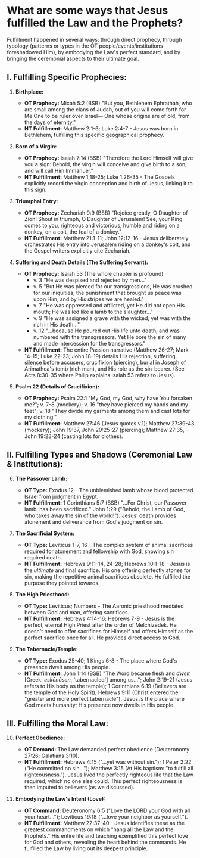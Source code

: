 # What are some ways that Jesus fulfilled the Law and the Prophets?

Fulfillment happened in several ways: through direct prophecy, through typology (patterns or types in the OT people/events/institutions foreshadowed Him), by embodying the Law's perfect standard, and by bringing the ceremonial aspects to their ultimate goal.

## **I. Fulfilling Specific Prophecies:**

1.  **Birthplace:**
    *   **OT Prophecy:** Micah 5:2 (BSB) "But you, Bethlehem Ephrathah, who are small among the clans of Judah, out of you will come forth for Me One to be ruler over Israel— One whose origins are of old, from the days of eternity."
    *   **NT Fulfillment:** Matthew 2:1-6; Luke 2:4-7 - Jesus was born in Bethlehem, fulfilling this specific geographical prophecy.

2.  **Born of a Virgin:**
    *   **OT Prophecy:** Isaiah 7:14 (BSB) "Therefore the Lord Himself will give you a sign: Behold, the virgin will conceive and give birth to a son, and will call Him Immanuel."
    *   **NT Fulfillment:** Matthew 1:18-25; Luke 1:26-35 - The Gospels explicitly record the virgin conception and birth of Jesus, linking it to this sign.

3.  **Triumphal Entry:**
    *   **OT Prophecy:** Zechariah 9:9 (BSB) "Rejoice greatly, O Daughter of Zion! Shout in triumph, O Daughter of Jerusalem! See, your King comes to you, righteous and victorious, humble and riding on a donkey, on a colt, the foal of a donkey."
    *   **NT Fulfillment:** Matthew 21:1-11; John 12:12-16 - Jesus deliberately orchestrates His entry into Jerusalem riding on a donkey's colt, and the Gospel writers explicitly cite Zechariah.

4.  **Suffering and Death Details (The Suffering Servant):**
    *   **OT Prophecy:** Isaiah 53 (The whole chapter is profound)
        *   v. 3 "He was despised and rejected by men..."
        *   v. 5 "But He was pierced for our transgressions, He was crushed for our iniquities; the punishment that brought us peace was upon Him, and by His stripes we are healed."
        *   v. 7 "He was oppressed and afflicted, yet He did not open His mouth; He was led like a lamb to the slaughter..."
        *   v. 9 "He was assigned a grave with the wicked, yet was with the rich in His death..."
        *   v. 12 "...because He poured out His life unto death, and was numbered with the transgressors. Yet He bore the sin of many and made intercession for the transgressors."
    *   **NT Fulfillment:** The entire Passion narrative (Matthew 26-27; Mark 14-15; Luke 22-23; John 18-19) details His rejection, suffering, silence before accusers, crucifixion (piercing), burial in Joseph of Arimathea's tomb (rich man), and His role as the sin-bearer. (See Acts 8:30-35 where Philip explains Isaiah 53 refers to Jesus).

5.  **Psalm 22 (Details of Crucifixion):**
    *   **OT Prophecy:** Psalm 22:1 "My God, my God, why have You forsaken me?"; v. 7-8 (mockery); v. 16 "they have pierced my hands and my feet"; v. 18 "They divide my garments among them and cast lots for my clothing."
    *   **NT Fulfillment:** Matthew 27:46 (Jesus quotes v.1); Matthew 27:39-43 (mockery); John 19:37, John 20:25-27 (piercing); Matthew 27:35, John 19:23-24 (casting lots for clothes).

## **II. Fulfilling Types and Shadows (Ceremonial Law & Institutions):**

6.  **The Passover Lamb:**
    *   **OT Type:** Exodus 12 - The unblemished lamb whose blood protected Israel from judgment in Egypt.
    *   **NT Fulfillment:** 1 Corinthians 5:7 (BSB) "...For Christ, our Passover lamb, has been sacrificed." John 1:29 ("Behold, the Lamb of God, who takes away the sin of the world!"). Jesus' death provides atonement and deliverance from God's judgment on sin.

7.  **The Sacrificial System:**
    *   **OT Type:** Leviticus 1-7, 16 - The complex system of animal sacrifices required for atonement and fellowship with God, showing sin required death.
    *   **NT Fulfillment:** Hebrews 9:11-14, 24-28; Hebrews 10:1-18 - Jesus is the *ultimate* and final sacrifice. His one offering perfectly atones for sin, making the repetitive animal sacrifices obsolete. He fulfilled the purpose they pointed towards.

8.  **The High Priesthood:**
    *   **OT Type:** Leviticus; Numbers - The Aaronic priesthood mediated between God and man, offering sacrifices.
    *   **NT Fulfillment:** Hebrews 4:14-16; Hebrews 7-9 - Jesus is the perfect, eternal High Priest after the order of Melchizedek. He doesn't need to offer sacrifices for Himself and offers Himself as the perfect sacrifice once for all. He provides direct access to God.

9.  **The Tabernacle/Temple:**
    *   **OT Type:** Exodus 25-40; 1 Kings 6-8 - The place where God's presence dwelt among His people.
    *   **NT Fulfillment:** John 1:14 (BSB) "The Word became flesh and *dwelt* [Greek: *eskēnōsen*, 'tabernacled'] among us..."; John 2:19-21 (Jesus refers to His body as the temple); 1 Corinthians 6:19 (Believers are the temple of the Holy Spirit); Hebrews 9:11 (Christ entered the "greater and more perfect tabernacle"). Jesus *is* the place where God meets humanity; His presence now dwells in His people.

## **III. Fulfilling the Moral Law:**

10. **Perfect Obedience:**
    *   **OT Demand:** The Law demanded perfect obedience (Deuteronomy 27:26; Galatians 3:10).
    *   **NT Fulfillment:** Hebrews 4:15 ("...yet was without sin."); 1 Peter 2:22 ("He committed no sin..."); Matthew 3:15 (At His baptism: "to fulfill all righteousness."). Jesus lived the perfectly righteous life that the Law required, which no one else could. This perfect righteousness is then imputed to believers (as we discussed).

11. **Embodying the Law's Intent (Love):**
    *   **OT Command:** Deuteronomy 6:5 ("Love the LORD your God with all your heart..."); Leviticus 19:18 ("...love your neighbor as yourself.").
    *   **NT Fulfillment:** Matthew 22:37-40 - Jesus identifies these as the greatest commandments on which "hang all the Law and the Prophets." His entire life and teaching exemplified this perfect love for God and others, revealing the heart behind the commands. He fulfilled the Law by living out its deepest principle.